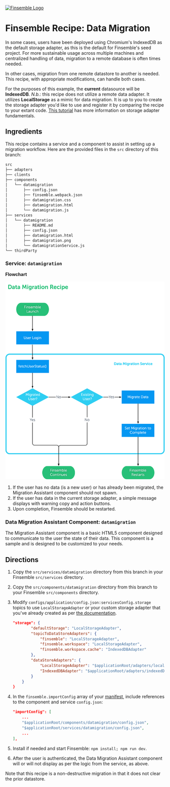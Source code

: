 [![Finsemble Logo](https://documentation.chartiq.com/finsemble/styles/img/Finsemble_Logo_Dark.svg)](https://documentation.chartiq.com/finsemble/)

# Finsemble Recipe: Data Migration

In some cases, users have been deployed using Chromium's IndexedDB as the default storage adapter, as this is the default for Finsemble's seed project. For more sustainable usage across multiple machines and centralized handling of data, migration to a remote database is often times needed.

In other cases, migration from one remote datastore to another is needed. This recipe, with appropriate modifications, can handle both cases.

For the purposes of this example, the **current** datasource will be **IndexedDB**. _N.b._: this recipe does not utilize a remote data adapter. It utilizes **LocalStorage** as a mimic for data migration. It is up to you to create the storage adapter you'd like to use and register it by comparing the recipe to your extant code. [This tutorial](https://documentation.chartiq.com/finsemble/tutorial-storingData.html) has more information on storage adapter fundamentals.

## Ingredients

This recipe contains a service and a component to assist in setting up a migration workflow. Here are the provided files in the `src` directory of this branch:

```
src
├── adapters
├── clients
├── components
│   └── datamigration
│       ├── config.json
│       ├── finsemble.webpack.json
│       ├── datamigration.css
│       ├── datamigration.html
│       └── datamigration.js
├── services
│   └── datamigration
│       ├── README.md
│       ├── config.json
│       ├── datamigration.html
│       ├── datamigration.png
│       └── datamigrationService.js
└── thirdParty
```


### Service: `datamigration`

**Flowchart**

![Data Migration Flowchart](./datamigration.png)


1. If the user has no data (is a new user) or has already been migrated, the Migration Assistant component should not spawn.
1. If the user has data in the current storage adapter, a simple message displays with warning copy and action buttons.
1. Upon completion, Finsemble should be restarted.

### Data Migration Assistant Component: `datamigration`

The Migration Assistant component is a basic HTML5 component designed to communicate to the user the state of their data. This component is a sample and is designed to be customized to your needs.   

## Directions

1. Copy the `src/services/datamigration` directory from this branch in your Finsemble `src/services` directory.
1. Copy the `src/components/datamigration` directory from this branch to your Finsemble `src/components` directory.
1. Modify `configs/application/config.json:servicesConfig.storage` topics to use `LocalStorageAdapter` or your custom storage adapter that you've already created as per [the documentation](https://documentation.chartiq.com/finsemble/tutorial-storingData.html).
    ```json
    "storage": {
			"defaultStorage": "LocalStorageAdapter",
			"topicToDataStoreAdapters": {
				"finsemble": "LocalStorageAdapter",
				"finsemble.workspace": "LocalStorageAdapter",
				"finsemble.workspace.cache": "IndexedDBAdapter"
			},
			"dataStoreAdapters": {
				"LocalStorageAdapter": "$applicationRoot/adapters/localStorageAdapter.js",
				"IndexedDBAdapter": "$applicationRoot/adapters/indexedDBAdapter.js"
			}
        }
    }
    ```

1. In the  `finsemble.importConfig` array of your [manifest](https://documentation.chartiq.com/finsemble/tutorial-Configuration.html), include references to the component and service `config.json`:
    
    ```json
    "importConfig": [
        ...
        "$applicationRoot/components/datamigration/config.json",
        "$applicationRoot/services/datamigration/config.json",
        ...
    ],
    ```
1. Install if needed and start Finsemble: `npm install; npm run dev`.
1. After the user is authenticated, the Data Migration Assistant component will or will not display as per the logic from the service, as above.

Note that this recipe is a non-destructive migration in that it does not clear the prior datastore. 